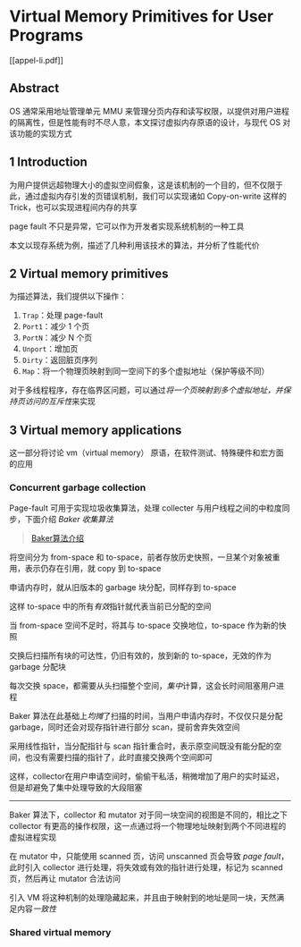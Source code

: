 # Virtual Memory Primitives for User Programs
[[appel-li.pdf]]

## Abstract
OS 通常采用地址管理单元 MMU 来管理分页内存和读写权限，以提供对用户进程的隔离性，但是性能有时不尽人意，本文探讨虚拟内存原语的设计，与现代 OS 对该功能的实现方式

## 1 Introduction
为用户提供远超物理大小的虚拟空间假象，这是该机制的一个目的，但不仅限于此，通过虚拟内存引发的页错误机制，我们可以实现诸如 Copy-on-write 这样的 Trick，也可以实现进程间内存的共享

page fault 不只是异常，它可以作为开发者实现系统机制的一种工具

本文以现存系统为例，描述了几种利用该技术的算法，并分析了性能代价

## 2 Virtual memory primitives
为描述算法，我们提供以下操作：
1. `Trap`：处理 page-fault
2. `Port1`：减少 1 个页
3. `PortN`：减少 N 个页
4. `Unport`：增加页
5. `Dirty`：返回脏页序列
6. `Map`：将一个物理页映射到同一空间下的多个虚拟地址（保护等级不同）

对于多线程程序，存在临界区问题，可以通过*将一个页映射到多个虚拟地址，并保持页访问的互斥性*来实现

## 3 Virtual memory applications
这一部分将讨论 vm（virtual memory） 原语，在软件测试、特殊硬件和宏方面 的应用

### Concurrent garbage collection
Page-fault 可用于实现垃圾收集算法，处理 collecter 与用户线程之间的中粒度同步，下面介绍 *Baker 收集算法*

> [Baker算法介绍](http://zhuanlan.zhihu.com/p/483720899)

将空间分为 from-space 和 to-space，前者存放历史快照，一旦某个对象被重用，表示仍存在引用，就 copy 到 to-space

申请内存时，就从旧版本的 garbage 块分配，同样存到 to-space 

这样 to-space 中的所有*有效*指针就代表当前已分配的空间

当 from-space 空间不足时，将其与 to-space 交换地位，to-space 作为新的快照

交换后扫描所有块的可达性，仍旧有效的，放到新的 to-space，无效的作为 garbage 分配块

每次交换 space，都需要从头扫描整个空间，*集中*计算，这会长时间阻塞用户进程

Baker 算法在此基础上*均摊*了扫描的时间，当用户申请内存时，不仅仅只是分配 garbage，同时还会对现存指针进行部分 scan，提前舍弃失效空间

采用线性指针，当分配指针与 scan 指针重合时，表示原空间既没有能分配的空间，也没有需要扫描的指针了，此时直接交换两个空间即可

这样，collector在用户申请空间时，偷偷干私活，稍微增加了用户的实时延迟，但是却避免了集中处理导致的大段阻塞

---
Baker 算法下，collector 和 mutator 对于同一块空间的视图是不同的，相比之下 collector 有更高的操作权限，这一点通过将一个物理地址映射到两个不同进程的虚拟进程实现

在 mutator 中，只能使用 scanned 页，访问 unscanned 页会导致 *page fault*，此时引入 collector 进行处理，将失效或有效的指针进行处理，标记为 scanned 页，然后再让 mutator 合法访问

引入 VM 将这种机制的处理隐藏起来，并且由于映射到的地址是同一块，天然满足内容*一致性*

### Shared virtual memory
